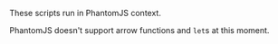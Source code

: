 These scripts run in PhantomJS context.

PhantomJS doesn't support arrow functions and `let`s at this moment.
